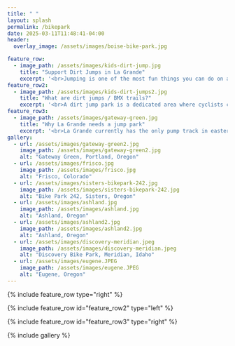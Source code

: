 ```yaml
---
title: " "
layout: splash
permalink: /bikepark
date: 2025-03-11T11:48:41-04:00
header:
  overlay_image: /assets/images/boise-bike-park.jpg

feature_row:
  - image_path: /assets/images/kids-dirt-jump.jpg
    title: "Support Dirt Jumps in La Grande"
    excerpt: '<br>Jumping is one of the most fun things you can do on a bmx or mountain bike, but, like any technical skill, to do it well and safely takes regular practice on well built jumps.<br><br>The recently opened Pioneer Park Pump Track gives beginner riders the chance to try jumping their bike. We want to build on that success, giving riders who get comfortable on the pump track somewhere to continue developing their skills and having fun.'
feature_row2:
  - image_path: /assets/images/kids-dirt-jumps2.jpg
    title: "What are dirt jumps / BMX trails?"
    excerpt: '<br>A dirt jump park is a dedicated area where cyclists can ride their bikes over specially designed jumps made of dirt, allowing them to practice aerial tricks and maneuvers, often with varying difficulty levels to cater to different skill levels. It is similar to a BMX track but with larger jumps focused on performing tricks in the air. Essentially, it is a place to practice "dirt jumping" on a variety of jumps.'
feature_row3:
  - image_path: /assets/images/gateway-green.jpg
    title: "Why La Grande needs a jump park"
    excerpt: '<br>La Grande currently has the only pump track in eastern Oregon. Even better is that it’s co-located with the skate park. The draw of the pump track is already apparent, as cyclists coming through town stop to burn some energy riding the track.<br><br>A dirt jump park would elevate La Grande’s profile exponentially, drawing in riders from Idaho, western Oregon, and Washington. Mountain bikers looking to build skills before using MERA or Anthony Lakes will stop specifically to practice on a dirt jump line. And locals who are developing skills to use on either a mountain bike or a bmx bike will find the different levels of dirt jumps to be integral to improvement.'
gallery:
  - url: /assets/images/gateway-green2.jpg
    image_path: /assets/images/gateway-green2.jpg
    alt: "Gateway Green, Portland, Oregon"
  - url: /assets/images/frisco.jpg
    image_path: /assets/images/frisco.jpg
    alt: "Frisco, Colorado"
  - url: /assets/images/sisters-bikepark-242.jpg
    image_path: /assets/images/sisters-bikepark-242.jpg
    alt: "Bike Park 242, Sisters, Oregon"
  - url: /assets/images/ashland.jpg
    image_path: /assets/images/ashland.jpg
    alt: "Ashland, Oregon"
  - url: /assets/images/ashland2.jpg
    image_path: /assets/images/ashland2.jpg
    alt: "Ashland, Oregon"
  - url: /assets/images/discovery-meridian.jpeg
    image_path: /assets/images/discovery-meridian.jpeg
    alt: "Discovery Bike Park, Meridian, Idaho"
  - url: /assets/images/eugene.JPEG
    image_path: /assets/images/eugene.JPEG
    alt: "Eugene, Oregon"
---
```


{% include feature_row type="right" %}

{% include feature_row id="feature_row2" type="left" %}

{% include feature_row id="feature_row3" type="right" %}

{% include gallery %}